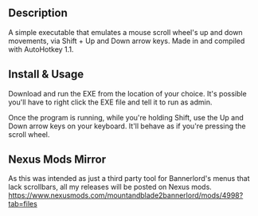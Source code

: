 ## Description

A simple executable that emulates a mouse scroll wheel's up and down movements, via Shift + Up and Down arrow keys. Made in and compiled with AutoHotkey 1.1.


## Install & Usage

Download and run the EXE from the location of your choice. It's possible you'll have to right click the EXE file and tell it to run as admin.

Once the program is running, while you're holding Shift, use the Up and Down arrow keys on your keyboard. It'll behave as if you're pressing the scroll wheel.


## Nexus Mods Mirror

As this was intended as just a third party tool for Bannerlord's menus that lack scrollbars, all my releases will be posted on Nexus mods.
https://www.nexusmods.com/mountandblade2bannerlord/mods/4998?tab=files

